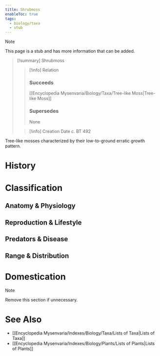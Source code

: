 ```yaml
---
title: Shrubmoss
enableToc: true
tags:
  - biology/taxa
  - stub
---
```


> [!note]
> This page is a stub and has more information that can be added.

> [!summary] Shrubmoss
> > [!info] Relation
> > ### Succeeds
> > [[Encyclopedia Mysenvaria/Biology/Taxa/Tree-like Moss|Tree-like Moss]]
> > ### Supersedes
> > None
>
> > [!info] Creation Date
> > c. BT 492

Tree-like mosses characterized by their low-to-ground erratic growth pattern.
# History

# Classification
## Anatomy & Physiology

## Reproduction & Lifestyle

## Predators & Disease

## Range & Distribution

# Domestication

> [!note]
> Remove this section if unnecessary.
# See Also
- [[Encyclopedia Mysenvaria/Indexes/Biology/Taxa/Lists of Taxa|Lists of Taxa]]
- [[Encyclopedia Mysenvaria/Indexes/Biology/Plants/Lists of Plants|Lists of Plants]]